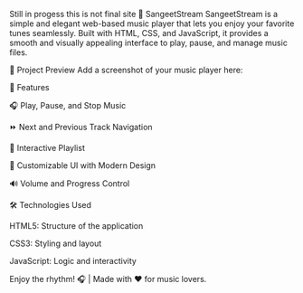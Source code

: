 Still in progess this is not final site
🎵 SangeetStream
SangeetStream is a simple and elegant web-based music player that lets you enjoy your favorite tunes seamlessly. Built with HTML, CSS, and JavaScript, it provides a smooth and visually appealing interface to play, pause, and manage music files.


📸 Project Preview
Add a screenshot of your music player here:



🚀 Features

🎧 Play, Pause, and Stop Music

⏩ Next and Previous Track Navigation

📜 Interactive Playlist

🎨 Customizable UI with Modern Design

🔊 Volume and Progress Control




🛠️ Technologies Used

HTML5: Structure of the application

CSS3: Styling and layout

JavaScript: Logic and interactivity


Enjoy the rhythm! 🎧 | Made with ❤️ for music lovers.
